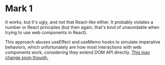 # Mark 1

It works, but it's ugly, and not that React-like either. It probably violates a number or React principles (but then again, that's kind of unavoidable when trying to use web components in React).

This approach abuses useEffect and useMemo hooks to simulate imperative behaviors, which unfortunately are how most interactions with web components work, considering they extend DOM API directly. [This may change soon though.](https://blog.usejournal.com/w3c-declarative-custom-elements-proposal-b9640e54a5fd)
